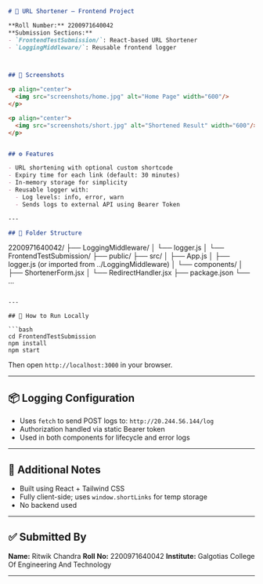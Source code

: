
```md
# 🔗 URL Shortener — Frontend Project

**Roll Number:** 2200971640042  
**Submission Sections:**
- `FrontendTestSubmission/`: React-based URL Shortener
- `LoggingMiddleware/`: Reusable frontend logger



## 📸 Screenshots

<p align="center">
  <img src="screenshots/home.jpg" alt="Home Page" width="600"/>
</p>

<p align="center">
  <img src="screenshots/short.jpg" alt="Shortened Result" width="600"/>
</p>


## ⚙️ Features

- URL shortening with optional custom shortcode
- Expiry time for each link (default: 30 minutes)
- In-memory storage for simplicity
- Reusable logger with:
  - Log levels: info, error, warn
  - Sends logs to external API using Bearer Token

---

## 📁 Folder Structure

```

2200971640042/
├── LoggingMiddleware/
│   └── logger.js
│
└── FrontendTestSubmission/
├── public/
├── src/
│   ├── App.js
│   ├── logger.js (or imported from ../LoggingMiddleware)
│   └── components/
│       ├── ShortenerForm.jsx
│       └── RedirectHandler.jsx
├── package.json
└── ...

````

---

## 🧪 How to Run Locally

```bash
cd FrontendTestSubmission
npm install
npm start
````

Then open `http://localhost:3000` in your browser.

---

## 📦 Logging Configuration

* Uses `fetch` to send POST logs to:
  `http://20.244.56.144/log`
* Authorization handled via static Bearer token
* Used in both components for lifecycle and error logs

---

## 📄 Additional Notes

* Built using React + Tailwind CSS
* Fully client-side; uses `window.shortLinks` for temp storage
* No backend used

---

## ✅ Submitted By

**Name:** Ritwik Chandra
**Roll No:** 2200971640042
**Institute:** Galgotias College Of Engineering And Technology



---
